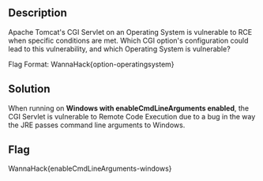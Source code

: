 ## Description
Apache Tomcat's CGI Servlet on an Operating System is vulnerable to RCE when specific conditions are met. Which CGI option's configuration could lead to this vulnerability, and which Operating System is vulnerable?

Flag Format: WannaHack{option-operatingsystem}

## Solution
When running on **Windows with enableCmdLineArguments enabled**, the CGI Servlet is vulnerable to Remote Code Execution due to a bug in the way the JRE passes command line arguments to Windows.

## Flag
WannaHack{enableCmdLineArguments-windows}